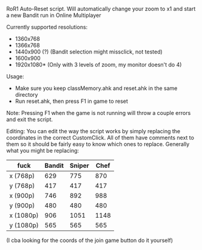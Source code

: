 RoR1 Auto-Reset script.
Will automatically change your zoom to x1 and start a new Bandit run in Online Multiplayer

Currently supported resolutions:
 - 1360x768
 - 1366x768
 - 1440x900 (?) (Bandit selection might missclick, not tested)
 - 1600x900
 - 1920x1080* (Only with 3 levels of zoom, my monitor doesn't do 4)
 
Usage:
 - Make sure you keep classMemory.ahk and reset.ahk in the same directory
 - Run reset.ahk, then press F1 in game to reset
 
Note: Pressing F1 when the game is not running will throw a couple errors and exit the script.


Editing:
You can edit the way the script works by simply replacing the coordinates in the correct CustomClick.
All of them have comments next to them so it should be fairly easy to know which ones to replace.
Generally what you might be replacing:

 fuck | Bandit | Sniper | Chef 
 --- | --- | --- | ---
 x (768p) | 629 | 775 | 870 
 y (768p) | 417 | 417 | 417 
 x (900p) | 746 | 892 | 988 
 y (900p) | 480 | 480 | 480 
 x (1080p) | 906 | 1051 | 1148 
 y (1080p) | 565 | 565 | 565 
 
(I cba looking for the coords of the join game button do it yourself)

